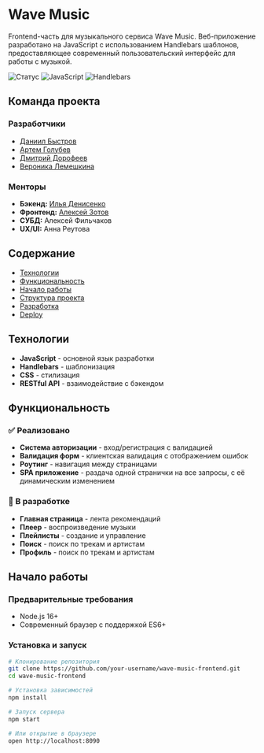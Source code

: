 # Wave Music

Frontend-часть для музыкального сервиса Wave Music. Веб-приложение разработано на JavaScript с использованием Handlebars шаблонов, предоставляющее современный пользовательский интерфейс для работы с музыкой.

![Статус](https://img.shields.io/badge/статус-в_разработке-orange)
![JavaScript](https://img.shields.io/badge/JavaScript-ES6+-yellow)
![Handlebars](https://img.shields.io/badge/Handlebars-шаблонизация-orange)

## Команда проекта

### Разработчики
*   [Даниил Быстров](https://github.com/ska66696)
*   [Артем Голубев](https://github.com/Xyzdat)
*   [Дмитрий Дорофеев](https://github.com/poopaapopa)
*   [Вероника Лемешкина](https://github.com/LemeshkinaVeronika)

### Менторы
*   **Бэкенд:** [Илья Денисенко](https://github.com/MatiXxD)
*   **Фронтенд:** [Алексей Зотов](https://github.com/let-robots-reign)
*   **СУБД:** Алексей Фильчаков
*   **UX/UI:** Анна Реутова

## Содержание
- [Технологии](#технологии)
- [Функциональность](#функциональность)
- [Начало работы](#начало-работы)
- [Структура проекта](#структура-проекта)
- [Разработка](#разработка)
- [Deploy](#deploy)

## Технологии
- **JavaScript** - основной язык разработки
- **Handlebars** - шаблонизация
- **CSS** - стилизация
- **RESTful API** - взаимодействие с бэкендом

## Функциональность

### ✅ Реализовано
- **Система авторизации** - вход/регистрация с валидацией
- **Валидация форм** - клиентская валидация с отображением ошибок
- **Роутинг** - навигация между страницами
- **SPA приложение** - раздача одной странички на все запросы, с её динамическим изменением

### 🚧 В разработке
- **Главная страница** - лента рекомендаций
- **Плеер** - воспроизведение музыки
- **Плейлисты** - создание и управление
- **Поиск** - поиск по трекам и артистам
- **Профиль** - поиск по трекам и артистам

## Начало работы

### Предварительные требования
- Node.js 16+ 
- Современный браузер с поддержкой ES6+

### Установка и запуск

```bash
# Клонирование репозитория
git clone https://github.com/your-username/wave-music-frontend.git
cd wave-music-frontend

# Установка зависимостей
npm install

# Запуск сервера
npm start

# Или открытие в браузере
open http://localhost:8090